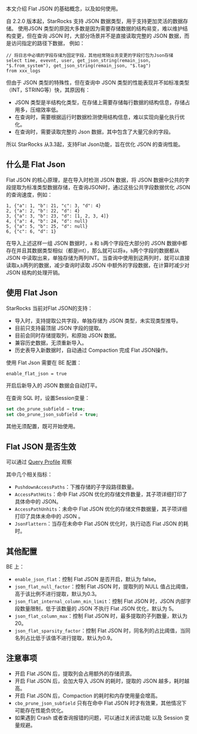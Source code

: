 本文介绍 Flat JSON 的基础概念，以及如何使用。

自 2.2.0 版本起，StarRocks 支持 JSON 数据类型，用于支持更加灵活的数据存储。 使用JSON 类型的原因大多数是因为需要存储数据的结构易变，难以维护结构变更，但在查询 JSON 时，大部分场景并不是直接读取完整的 JSON 数据，而是访问指定的路径下数据， 例如：
```
// 将日志中必填的字段存储为固定字段，其他经常随业务变更的字段打包为Json存储
select time, evevnt, user, get_json_string(remain_json, "$.from_system"), get_json_string(remain_json, "$.tag")
from xxx_logs
```

但由于 JSON 类型的特殊性，但在查询中 JSON 类型的性能表现并不如标准类型（INT，STRING等）快，其原因有：
* JSON 类型是半结构化类型，在存储上需要存储每行数据的结构信息，存储占用多，压缩效率低。
* 在查询时，需要根据运行时数据检测使用结构信息，难以实现向量化执行优化。
* 在查询时，需要读取完整的 Json 数据，其中包含了大量冗余的字段。

所以 StarRocks 从3.3起，支持Flat Json功能，旨在优化 JSON 的查询性能。

## 什么是 Flat Json

Flat JSON 的核心原理，是在导入时检测 JSON 数据，将 JSON 数据中公共的字段提取为标准类型数据存储，在查询JSON时，通过这些公共字段数据优化 JSON 的查询速度，例如：
```plain text
1, {"a": 1, "b": 21, "c": 3, "d": 4}
2, {"a": 2, "b": 22, "d": 4}
3, {"a": 3, "b": 23, "d": [1, 2, 3, 4]}
4, {"a": 4, "b": 24, "d": null}
5, {"a": 5, "b": 25, "d": null}
6, {"c": 6, "d": 1}
```

在导入上述这样一组 JSON 数据时，`a` 和 `b`两个字段在大部分的 JSON 数据中都存在并且其数据类型相似（都是int），那么就可以将`a`，`b`两个字段的数据都从 JSON 中读取出来，单独存储为两列INT。当查询中使用到这两列时，就可以直接读取`a`,`b`两列的数据，减少查询时读取 JSON 中额外的字段数据，在计算时减少对 JSON 结构的处理开销。

## 使用 Flat Json

StarRocks 当前对Flat JSON的支持：
* 导入时，支持提取公共字段，单独存储为 JSON 类型，未实现类型推导。
* 目前只支持最顶层 JSON 字段的提取。
* 目前会同时存储提取列，和原始 JSON 数据。
* 兼容历史数据，无须重新导入。
* 历史表导入新数据时，自动通过 Compaction 完成 Flat JSON操作。

使用 Flat Json 需要在 BE 配置：
```plain text
enable_flat_json = true
```

开启后新导入的 JSON 数据会自动打平。

在查询 SQL 时，设置Session变量：
``` sql
set cbo_prune_subfield = true;
set cbo_prune_json_subfield = true;
```

其他无须配置，既可开始使用。

## Flat JSON 是否生效

可以通过 [Query Profile](../administration/query_profile.md) 观察

其中几个相关指标：
* `PushdownAccessPaths`：下推存储的子字段路径数量。
* `AccessPathHits`：命中 Flat JSON 优化的存储文件数量，其子项详细打印了具体命中的 JSON。 
* `AccessPathUnhits`：未命中 Flat JSON 优化的存储文件数据量，其子项详细打印了具体未命中的 JSON 。
* `JsonFlattern`：当存在未命中 Flat JSON 优化时，执行动态 Flat JSON 的耗时。

## 其他配置

BE 上：
* `enable_json_flat`：控制 Flat JSON 是否开启，默认为 false。
* `json_flat_null_factor`：控制 Flat JSON 时，提取列的 NULL 值占比阈值，高于该比例不进行提取，默认为0.3。
* `json_flat_internal_column_min_limit`：控制 Flat JSON 时，JSON 内部字段数量限制，低于该数量的 JSON 不执行 Flat JSON 优化，默认为 5。
* `json_flat_column_max`：控制 Flat JSON 时，最多提取的子列数量，默认为 20。
* `json_flat_sparsity_factor`：控制 Flat JSON 时，同名列的占比阈值，当同名列占比低于该值不进行提取，默认为0.9。

## 注意事项

* 开启 Flat JSON 后，提取列会占用额外的存储资源。
* 开启 Flat JSON 后，会加大导入 JSON 的耗时，提取的 JSON 越多，耗时越高。
* 开启 Flat JSON 后，Compaction 的耗时和内存使用量会增高。
* `cbo_prune_json_subfield` 只有在命中 Flat JSON 时才有效果，其他情况下可能存在性能负优化。
* 如果遇到 Crash 或者查询报错的问题，可以通过关闭该功能 以及 Session 变量规避。

